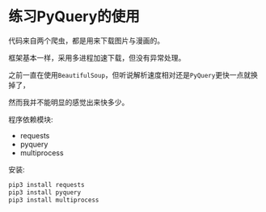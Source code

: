 # 练习PyQuery的使用

代码来自两个爬虫，都是用来下载图片与漫画的。

框架基本一样，采用多进程加速下载，但没有异常处理。

之前一直在使用`BeautifulSoup`，但听说解析速度相对还是`PyQuery`更快一点就换掉了，

然而我并不能明显的感觉出来快多少。

程序依赖模块:
- requests
- pyquery
- multiprocess

安装:
```Python
pip3 install requests
pip3 install pyquery
pip3 install multiprocess
```
